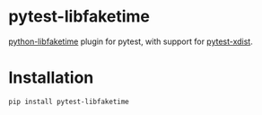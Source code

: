 # pytest-libfaketime
[python-libfaketime](https://github.com/simon-weber/python-libfaketime) plugin for pytest, with support for [pytest-xdist](https://github.com/pytest-dev/pytest-xdist).

# Installation
```pip install pytest-libfaketime```
